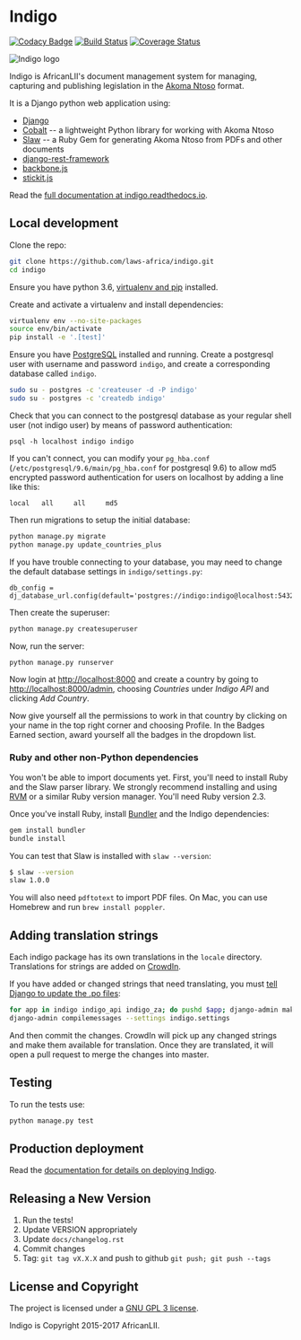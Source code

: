 # Indigo

[![Codacy Badge](https://api.codacy.com/project/badge/Grade/495add45b788408284b48c0e045ca408)](https://app.codacy.com/app/longhotsummer/indigo?utm_source=github.com&utm_medium=referral&utm_content=laws-africa/indigo&utm_campaign=Badge_Grade_Dashboard)
[![Build Status](https://travis-ci.org/laws-africa/indigo.svg)](http://travis-ci.org/laws-africa/indigo) [![Coverage Status](https://coveralls.io/repos/github/laws-africa/indigo/badge.svg?branch=master)](https://coveralls.io/github/laws-africa/indigo?branch=master)

![Indigo logo](https://raw.githubusercontent.com/Code4SA/indigo/master/docs/logo.png "Indigo logo")

Indigo is AfricanLII's document management system for managing, capturing and publishing
legislation in the [Akoma Ntoso](http://www.akomantoso.org/) format.

It is a Django python web application using:

* [Django](http://djangoproject.com/)
* [Cobalt](http://cobalt.readthedocs.io/en/latest/) -- a lightweight Python library for working with Akoma Ntoso
* [Slaw](https://rubygems.org/gems/slaw) -- a Ruby Gem for generating Akoma Ntoso from PDFs and other documents
* [django-rest-framework](http://www.django-rest-framework.org/)
* [backbone.js](http://backbonejs.org/)
* [stickit.js](http://nytimes.github.io/backbone.stickit/)

Read the [full documentation at indigo.readthedocs.io](http://indigo.readthedocs.io/en/latest/index.html).

## Local development

Clone the repo:

```bash
git clone https://github.com/laws-africa/indigo.git
cd indigo
```

Ensure you have python 3.6, [virtualenv and pip](https://virtualenv.pypa.io/en/stable/installation/) installed.

Create and activate a virtualenv and install dependencies:

```bash
virtualenv env --no-site-packages
source env/bin/activate
pip install -e '.[test]'
```

Ensure you have [PostgreSQL](https://www.postgresql.org/) installed and running. Create a postgresql user with username and password `indigo`,
and create a corresponding database called `indigo`.

```bash
sudo su - postgres -c 'createuser -d -P indigo'
sudo su - postgres -c 'createdb indigo'
```

Check that you can connect to the postgresql database as your regular shell user (not indigo user) by means of password authentication:

```
psql -h localhost indigo indigo
```

If you can't connect, you can modify your `pg_hba.conf` (`/etc/postgresql/9.6/main/pg_hba.conf` for postgresql 9.6) to allow md5 encrypted password authentication for users on localhost by adding a line like this:

```
local	all		all     md5
```

Then run migrations to setup the initial database:

```bash
python manage.py migrate
python manage.py update_countries_plus
```

If you have trouble connecting to your database, you may need to change the default database settings in `indigo/settings.py`:

    db_config = dj_database_url.config(default='postgres://indigo:indigo@localhost:5432/indigo')

Then create the superuser:

```bash
python manage.py createsuperuser
```

Now, run the server:

```
python manage.py runserver
```

Now login at [http://localhost:8000](http://localhost:8000) and create a country by going to [http://localhost:8000/admin](http://localhost:8000/admin), choosing *Countries* under *Indigo API* and clicking *Add Country*.

Now give yourself all the permissions to work in that country by clicking on your name in the top right corner and choosing Profile. In the Badges Earned section, award yourself all the badges in the dropdown list.

### Ruby and other non-Python dependencies

You won't be able to import documents yet. First, you'll need to install Ruby and the Slaw parser library.
We strongly recommend installing and using [RVM](http://rvm.io/) or a similar Ruby version manager. You'll
need Ruby version 2.3.

Once you've install Ruby, install [Bundler](https://bundler.io/) and the Indigo dependencies:

```bash
gem install bundler
bundle install
```

You can test that Slaw is installed with `slaw --version`:

```bash
$ slaw --version
slaw 1.0.0
```

You will also need `pdftotext` to import PDF files. On Mac, you can use Homebrew and run `brew install poppler`.


## Adding translation strings

Each indigo package has its own translations in the `locale` directory. Translations for strings are added on [CrowdIn](https://crowdin.com/project/lawsafrica-indigo).

If you have added or changed strings that need translating, you must [tell Django to update the .po files](https://docs.djangoproject.com/en/2.2/topics/i18n/translation/#localization-how-to-create-language-files):

```bash
for app in indigo indigo_api indigo_za; do pushd $app; django-admin makemessages -a; popd; done
django-admin compilemessages --settings indigo.settings
```

And then commit the changes. CrowdIn will pick up any changed strings and make them available for translation. Once they are translated, it will
open a pull request to merge the changes into master.


## Testing

To run the tests use:

```bash
python manage.py test
```

## Production deployment

Read the [documentation for details on deploying Indigo](http://indigo.readthedocs.org/en/latest/running/index.html).

## Releasing a New Version

1. Run the tests!
2. Update VERSION appropriately
3. Update `docs/changelog.rst`
4. Commit changes
5. Tag: `git tag vX.X.X` and push to github `git push; git push --tags`

## License and Copyright

The project is licensed under a [GNU GPL 3 license](LICENSE).

Indigo is Copyright 2015-2017 AfricanLII.

